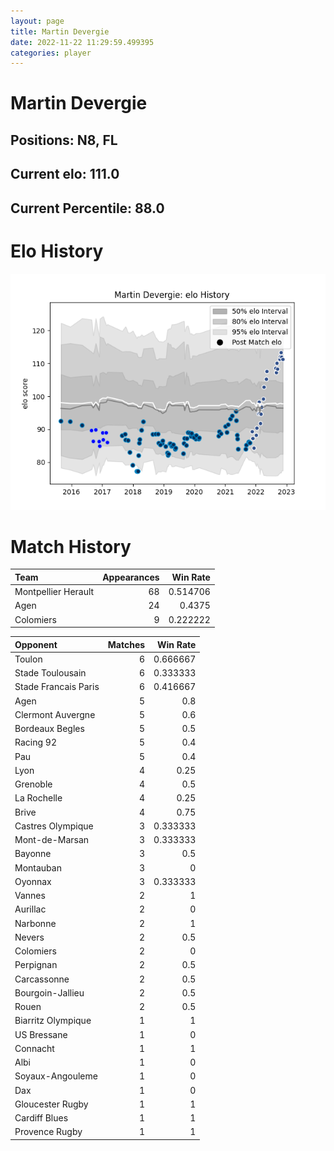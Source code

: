 ```yaml
---  
layout: page  
title: Martin Devergie  
date: 2022-11-22 11:29:59.499395  
categories: player  
---
```

# Martin Devergie

## Positions: N8, FL

## Current elo: 111.0

## Current Percentile: 88.0

# Elo History


![elo history](history_MartinDevergie.png)
# Match History


| Team                |   Appearances |   Win Rate |
|:--------------------|--------------:|-----------:|
| Montpellier Herault |            68 |   0.514706 |
| Agen                |            24 |   0.4375   |
| Colomiers           |             9 |   0.222222 |

| Opponent             |   Matches |   Win Rate |
|:---------------------|----------:|-----------:|
| Toulon               |         6 |   0.666667 |
| Stade Toulousain     |         6 |   0.333333 |
| Stade Francais Paris |         6 |   0.416667 |
| Agen                 |         5 |   0.8      |
| Clermont Auvergne    |         5 |   0.6      |
| Bordeaux Begles      |         5 |   0.5      |
| Racing 92            |         5 |   0.4      |
| Pau                  |         5 |   0.4      |
| Lyon                 |         4 |   0.25     |
| Grenoble             |         4 |   0.5      |
| La Rochelle          |         4 |   0.25     |
| Brive                |         4 |   0.75     |
| Castres Olympique    |         3 |   0.333333 |
| Mont-de-Marsan       |         3 |   0.333333 |
| Bayonne              |         3 |   0.5      |
| Montauban            |         3 |   0        |
| Oyonnax              |         3 |   0.333333 |
| Vannes               |         2 |   1        |
| Aurillac             |         2 |   0        |
| Narbonne             |         2 |   1        |
| Nevers               |         2 |   0.5      |
| Colomiers            |         2 |   0        |
| Perpignan            |         2 |   0.5      |
| Carcassonne          |         2 |   0.5      |
| Bourgoin-Jallieu     |         2 |   0.5      |
| Rouen                |         2 |   0.5      |
| Biarritz Olympique   |         1 |   1        |
| US Bressane          |         1 |   0        |
| Connacht             |         1 |   1        |
| Albi                 |         1 |   0        |
| Soyaux-Angouleme     |         1 |   0        |
| Dax                  |         1 |   0        |
| Gloucester Rugby     |         1 |   1        |
| Cardiff Blues        |         1 |   1        |
| Provence Rugby       |         1 |   1        |